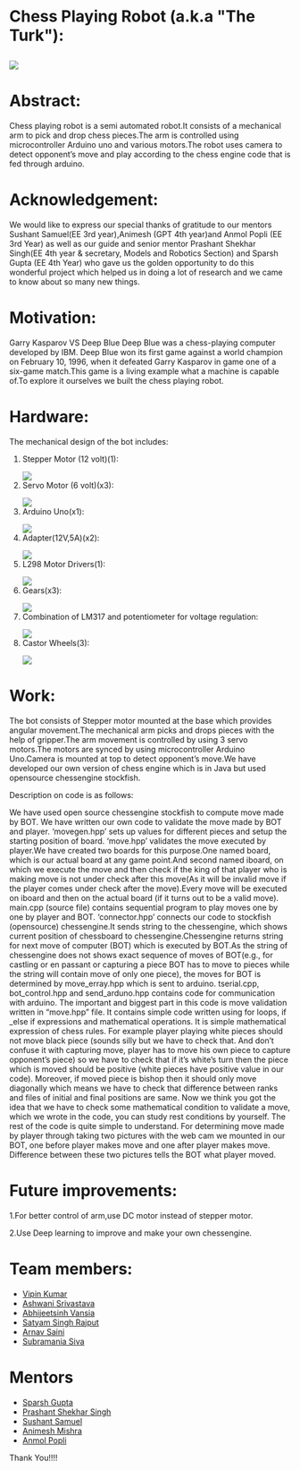 # Chess Playing Robot (a.k.a "The Turk"):</p><div><img src="https://raw.githubusercontent.com/marsiitr/Chess-Playing-Bot/master/images/Page-1-Image-1.jpg"></div></li>
 
 # Abstract:

Chess playing robot is a semi automated robot.It consists of a mechanical arm to pick and drop chess pieces.The arm is controlled using microcontroller Arduino uno and various motors.The robot uses camera to detect opponent’s move and play according to the chess engine code that is fed through arduino.

# Acknowledgement:

We would like to express our special thanks of gratitude to our mentors Sushant Samuel(EE 3rd year),Animesh (GPT 4th year)and Anmol Popli (EE 3rd Year) as well as our guide and senior mentor Prashant Shekhar Singh(EE 4th  year & secretary, Models and Robotics Section) and Sparsh Gupta (EE 4th Year) who gave us the golden opportunity to do this wonderful project  which helped us in doing a lot of research and we came to know about so many new things.

# Motivation:

Garry Kasparov VS Deep Blue
Deep Blue was a chess-playing computer developed by IBM. Deep Blue won its first game against a world champion on February 10, 1996, when it defeated Garry Kasparov in game one of a six-game match.This game is a living example what a machine is capable of.To explore it ourselves we built the chess playing robot.

# Hardware:

The mechanical design of the bot includes:
1)	Stepper  Motor (12 volt)(1):</p><div><img src="https://raw.githubusercontent.com/marsiitr/Chess-Playing-Bot/master/images/Page-3-Image-2.jpg"></div></li>
2)	Servo Motor (6 volt)(x3):</p><div><img src="https://raw.githubusercontent.com/marsiitr/Chess-Playing-Bot/master/images/Page-4-Image-3.jpg"></div></li>
3)	Arduino Uno(x1):</p><div><img src="https://raw.githubusercontent.com/marsiitr/Chess-Playing-Bot/master/images/Page-4-Image-4.jpg"></div></li>
4)	Adapter(12V,5A)(x2):</p><div><img src="https://raw.githubusercontent.com/marsiitr/Chess-Playing-Bot/master/images/Page-5-Image-5.jpg"></div></li>
5)	L298 Motor Drivers(1):</p><div><img src="https://raw.githubusercontent.com/marsiitr/Chess-Playing-Bot/master/images/Page-5-Image-6.jpg"></div></li>
6)	Gears(x3):</p><div><img src="https://raw.githubusercontent.com/marsiitr/Chess-Playing-Bot/master/images/Page-5-Image-7.jpg"></div></li>
7)	Combination of LM317 and potentiometer  for voltage regulation:</p><div><img src="https://raw.githubusercontent.com/marsiitr/Chess-Playing-Bot/master/images/Page-6-Image-8.jpg"></div></li>
 8) Castor Wheels(3):</p><div><img src="https://raw.githubusercontent.com/marsiitr/Chess-Playing-Bot/master/images/Page-6-Image-9.jpg"></div></li>
 
# Work:

The bot consists of Stepper motor mounted at the base which provides angular movement.The mechanical arm picks and drops pieces with the help of gripper.The arm movement is controlled by using 3 servo motors.The motors are synced by using microcontroller Arduino Uno.Camera is mounted at top to detect opponent’s move.We have developed our own version of chess engine which is in Java but used opensource chessengine stockfish.

Description on code is as follows:

We have used open source chessengine stockfish to compute move made by BOT. We have written our own code to validate the move made by BOT and player.
‘movegen.hpp’ sets up values for different pieces and setup the starting position of board. ‘move.hpp’ validates the move executed by player.We have created two boards for this purpose.One named board, which is our actual board at any game point.And second named iboard, on which we execute the move and then check if the king of that player who is making move is not under check after this move(As it will be invalid move if the player comes under check after the move).Every move will be executed on iboard and then on the actual board (if it turns out to be a valid move). 
main.cpp (source file) contains sequential program to play moves one by one by player and BOT.
‘connector.hpp’ connects our code to stockfish (opensource) chessengine.It sends string to the chessengine, which shows current position of chessboard to chessengine.Chessengine returns string for next move of computer (BOT) which is executed by BOT.As the string of chessengine does not shows exact sequence of moves of BOT(e.g., for castling or en passant or capturing a piece BOT has to move to pieces while the string will contain move of only one piece), the moves for BOT is determined by move_erray.hpp which is sent to arduino. tserial.cpp, bot_control.hpp and send_arduno.hpp contains code for communication with arduino. 
The important and biggest part in this code is move validation written in “move.hpp” file. It contains simple code written using for loops, if _else if expressions and mathematical operations. It is simple mathematical expression of chess rules. For example player playing white pieces should not move black piece (sounds silly but we have to check that. And don’t confuse it with capturing move, player has to move his own piece to capture opponent’s piece) so we have to check that if it’s white’s turn then the piece which is moved should be positive (white pieces have positive value in our code).  Moreover, if moved piece is bishop then it should only move diagonally which means we have to check that difference between ranks and files of initial and final positions are same. Now we think you got the idea that we have to check some mathematical condition to validate a move, which we wrote in the code, you can study rest conditions by yourself. The rest of the code is quite simple to understand.
For determining move made by player through taking two pictures with the web cam we mounted in our BOT, one before player makes move and one after player makes move. Difference between these two pictures tells the BOT what player moved.

# Future improvements:

1.For better control of arm,use DC motor instead of stepper motor.

2.Use Deep learning to improve and make your own chessengine.

# Team members:

<ul>
<li ><a href="https://www.facebook.com/profile.php?id=100004203974840">Vipin Kumar</a></li>
<li><a href="https://www.facebook.com/profile.php?id=100010294681084">Ashwani Srivastava</a></li>
<li><a href="https://www.facebook.com/profile.php?id=100004248224694">Abhijeetsinh Vansia</a></li>
<li><a href="https://www.facebook.com/satyamsingh.rajput.33">Satyam Singh Rajput</a></li>
<li><a href="https://www.facebook.com/arnav.saini.129">Arnav Saini</a></li>
<li><a href="https://www.facebook.com/subramaniya.siva.33">Subramania Siva</a></li>
</ul>

# Mentors

<ul>
<li><a href="https://www.facebook.com/sparsh.gupta.18">Sparsh Gupta</a></li>
<li><a href="https://www.facebook.com/prasants021">Prashant Shekhar Singh</a></li>
<li><a href="https://www.facebook.com/sushant.samuel.3?ref=br_rs">Sushant Samuel</a></li>
<li><a href="https://www.facebook.com/animeshm49?lst=100004203974840%3A1088709098%3A1500990039">Animesh Mishra</a></li>
<li><a href="https://www.facebook.com/anmol.popli">Anmol Popli</a></li>
</ul>

Thank You!!!!





